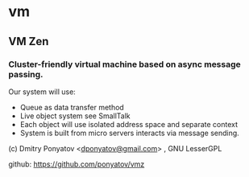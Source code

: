 # vm
## VM Zen
### Cluster-friendly virtual machine based on async message passing.

Our system will use:
* Queue as data transfer method
* Live object system see SmallTalk
* Each object will use isolated address space and separate context
* System is built from micro servers interacts via message sending.

(c) Dmitry Ponyatov <<dponyatov@gmail.com>> , GNU LesserGPL

github: https://github.com/ponyatov/vmz
